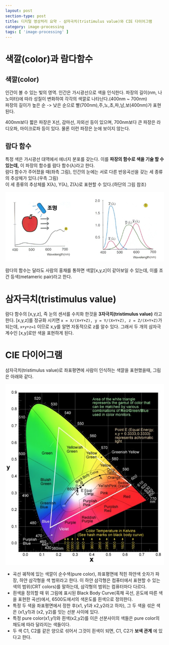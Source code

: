 ```yaml
---
layout: post
section-type: post
title: 디지털 영상처리 요약 - 삼자극치(tristimulus value)와 CIE 다이어그램
category: image-processing
tags: [ 'image-processing' ]
---
```


# 색깔(color)과 람다함수

## 색깔(color)

인간이 볼 수 있는 빛의 영역. 인간은 가시광선으로 색을 인식한다. 파장의 길이(nm, 나노미터)에 따라 성질이 변화하여 각각의 색깔로 나타난다.(400nm ~ 700nm)   
파장의 길이가 높은 순 -> 낮은 순으로 빨(700nm),주,노,초,파,남,보(400nm)가 표현된다.  

400nm보다 짧은 파장은 X선, 감마선, 자외선 등이 있으며, 700nm보다 큰 파장은 라디오파, 마이크로파 등이 있다. 물론 이런 파장은 눈에 보이지 않는다.

## 람다 함수

특정 색은 가시광선 대역에서 에너지 분포를 갖는다. 이를 **파장의 함수로 색을 기술 할 수 있는데,** 이 파장의 함수를 람다 함수(λ)라고 한다.  
람다 함수가 주어졌을 때(좌측 그림), 인간의 눈에는 서로 다른 반응곡선을 갖는 세 종류의 추상체가 있다.(우측 그림)    
이 세 종류의 추상체를 X(λ), Y(λ), Z(λ)로 표현할 수 있다.(하단의 그림 참조)

![lambda](/images/posts/lambda.png)

람다의 함수는 달라도 사람의 홍채를 통하면 색깔[x,y,z]이 같아보일 수 있는데, 이를 조건 등색(metameric pair)라고 한다.  

# 삼자극치(tristimulus value)

람다 함수의 [x,y,z], 즉 눈의 센서를 수치화 한것을 **3자극치(tristimulus value)** 라고 한다. [x,y,z]를 정규화 시키면 `x = X/(X+Y+Z), y = Y/(X+Y+Z), z = Z/(X+Y+Z)`가 되는데, `x+y+z=1` 이므로 x,y를 알면 자동적으로 z를 알수 있다. 그래서 두 개의 삼자극 계수인 [x,y]로만 색을 표현하게 된다.

# CIE 다이어그램

삼자극치(tristimulus value)로 좌표평면에 사람이 인식하는 색깔을 표현했을때, 그림은 아래와 같다.

![CIE](/images/posts/CIE.png)

- 곡선 궤적에 있는 색깔이 순수색(pure color), 좌표평면에 적힌 하얀색 숫자가 파장, 하얀 삼각형을 색 범위라고 한다. 이 하얀 삼각형은 컴퓨터에서 표현할 수 있는 색의 범위(CRT colors)를 말하는데, 삼각형의 범위는 컴퓨터마다 다르다.  
- 흰색을 정의할 때 위 그림에 표시된 Black Body Curve(흑채 곡선, 온도에 따른 색을 표현한 곡선)에서, 6500도에서의 색온도를 흰색으로 정의한다.  
- 특정 두 색을 좌표평면에서 정한 후(x1, y1과 x2,y2라고 하자), 그 두 색을 섞은 색은 (x1,y1)과 (x2, y2)를 잇는 선분 사이에 있다.
- 특정 pure color(x1,y1)와 흰색(x2,y2)를 이은 선분사이의 색들은 pure color의 채도에 따라 달라지는 색들이다.
- 두 색 C1, C2를 같은 양으로 섞어서 그것이 흰색이 되면, C1, C2가 **보색 관계** 에 있다고 한다.
